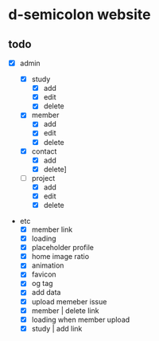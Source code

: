 # d-semicolon website

## todo

- [x] admin

  - [x] study
    - [x] add
    - [x] edit
    - [x] delete
  - [x] member
    - [x] add
    - [x] edit
    - [x] delete
  - [x] contact
    - [x] add
    - [x] delete]
  - [ ] project
    - [x] add
    - [x] edit
    - [x] delete

- etc
  - [x] member link
  - [x] loading
  - [x] placeholder profile
  - [x] home image ratio
  - [x] animation
  - [x] favicon
  - [x] og tag
  - [x] add data
  - [x] upload memeber issue
  - [x] member | delete link
  - [x] loading when member upload
  - [x] study | add link
